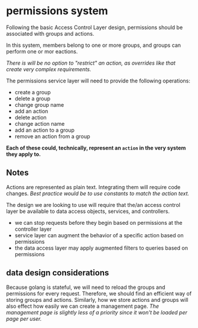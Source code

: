 
# permissions system

Following the basic Access Control Layer design, permissions should be associated with groups and actions.

In this system, members belong to one or more groups, and groups can perform one or mor eactions.

_There is will be no option to "restrict" an action, as overrides like that create very complex requirements._

The permissions service layer will need to provide the following operations:

- create a group
- delete a group
- change group name
- add an action
- delete action
- change action name
- add an action to a group
- remove an action from a group

**Each of these could, technically, represent an `action` in the very system they apply to.**


## Notes

Actions are represented as plain text.  Integrating them will require code changes.  _Best practice would be to use constants to match the action text._

The design we are looking to use will require that the/an access control layer be available to data access objects, services, and controllers.

- we can stop requests before they begin based on permissions at the controller layer
- service layer can augment the behavior of a specific action based on permissions
- the data access layer may apply augmented filters to queries based on permissions


## data design considerations

Because golang is stateful, we will need to reload the groups and permissions for every request.  Therefore, we should find an efficient way of storing groups and actions.  Similarly, how we store actions and groups will also effect how easily we can create a management page.  _The management page is slightly less of a priority since it won't be loaded per page per user._


